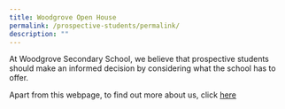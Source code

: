 ```yaml
---
title: Woodgrove Open House
permalink: /prospective-students/permalink/
description: ""
---
```

At Woodgrove Secondary School, we believe that prospective students should make an informed decision by considering what the school has to offer. 

Apart from this webpage, to find out more about us, click [here](https://woodgrovesecondary.wixsite.com/wgssopenhouse)